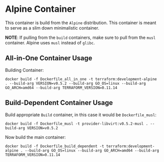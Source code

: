 # Alpine Container
This container is build from the `Alpine` distribution. This container is meant to serve as a slim down minimalistic 
container.

**NOTE**: If pulling from the `build` containers, make sure to pull from the `musl` container. Alpine uses `musl` instead
of `glibc`.


## All-in-One Container Usage
Building Container:

```console
docker build -f Dockerfile_all_in_one -t terraform:development-alpine . --build-arg VERSION=v0.5.2 --build-arg GO_OS=linux --build-arg GO_ARCH=amd64 --build-arg TERRAFORM_VERSION=0.11.14
```


## Build-Dependent Container Usage
Build appropriate `Build` container, in this case it would be `Dockerfile_musl`:

```cosnole
docker build -f Dockerfile_musl -t provider-libvirt:v0.5.2-musl . --build-arg VERSION=v0.5.2
```

Now build the main container:
```console
docker build -f Dockerfile_build_dependent -t terraform:development-alpine . --build-arg GO_OS=linux --build-arg GO_ARCH=amd64 --build-arg TERRAFORM_VERSION=0.11.14
```


